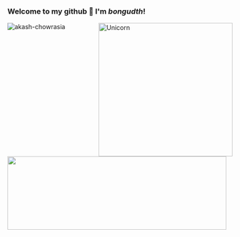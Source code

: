 ### Welcome to my github 🌸 I'm ***bongudth***!

<img align="right" width=300px alt="Unicorn" src="https://media.giphy.com/media/3ohs4BSacFKI7A717y/giphy.gif" />

<img align="left" src="https://github-readme-stats.vercel.app/api/top-langs?username=bongudth&show_icons=true&locale=en&layout=compact&title_color=f69673" alt="akash-chowrasia" />

<img align="left" width="490" height="165" src="https://github-readme-stats.vercel.app/api?username=bongudth&show_icons=true&hide_border=false&line_height=20&title_color=f69673&icon_color=E2A7A2&show_owner=true"/>
